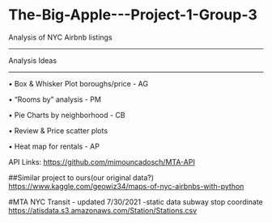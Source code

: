 # The-Big-Apple---Project-1-Group-3
Analysis of NYC Airbnb listings

***********************************
Analysis Ideas
***********************************
•	Box & Whisker Plot boroughs/price - AG

•	“Rooms by” analysis - PM

•	Pie Charts by neighborhood - CB

•	Review & Price scatter plots 

•	Heat map for rentals - AP


API Links:
https://github.com/mimouncadosch/MTA-API

##Similar project to ours(our original data?)
https://www.kaggle.com/geowiz34/maps-of-nyc-airbnbs-with-python

#MTA NYC Transit - updated 7/30/2021 -static data subway stop coordinate
https://atisdata.s3.amazonaws.com/Station/Stations.csv
